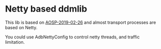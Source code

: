 # Netty based ddmlib

This lib is based on [AOSP-2019-02-26](https://android.googlesource.com/platform/tools/base/+/539b90ad38808a0f3efec037c9a6ac3603ef0f9b)
and almost transport processes are based on Netty.

You could use AdbNettyConfig to control netty threads, and traffic limitation.